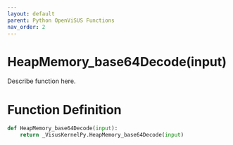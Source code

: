 ```yaml
---
layout: default
parent: Python OpenViSUS Functions
nav_order: 2
---
```


# HeapMemory_base64Decode(input)

Describe function here.

# Function Definition

```python
def HeapMemory_base64Decode(input):
    return _VisusKernelPy.HeapMemory_base64Decode(input)
```